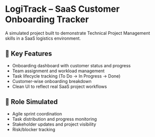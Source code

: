 # LogiTrack – SaaS Customer Onboarding Tracker

A simulated project built to demonstrate Technical Project Management skills in a SaaS logistics environment.

## 🎯 Key Features
- Onboarding dashboard with customer status and progress
- Team assignment and workload management
- Task lifecycle tracking (To Do → In Progress → Done)
- Customer-wise onboarding breakdown
- Clean UI to reflect real SaaS project workflows

## 🧠 Role Simulated
- Agile sprint coordination
- Task distribution and progress monitoring
- Stakeholder updates and project visibility
- Risk/blocker tracking


